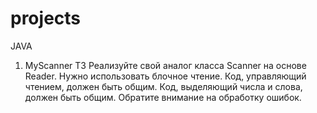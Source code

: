 # projects
JAVA
1. MyScanner ТЗ
   Реализуйте свой аналог класса Scanner на основе Reader.
   Нужно использовать блочное чтение. Код, управляющий чтением, должен быть общим.
   Код, выделяющий числа и слова, должен быть общим.
   Обратите внимание на обработку ошибок.
   
   
